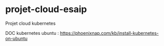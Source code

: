 # projet-cloud-esaip
Projet cloud kubernetes 

DOC kubernetes ubuntu : https://phoenixnap.com/kb/install-kubernetes-on-ubuntu
